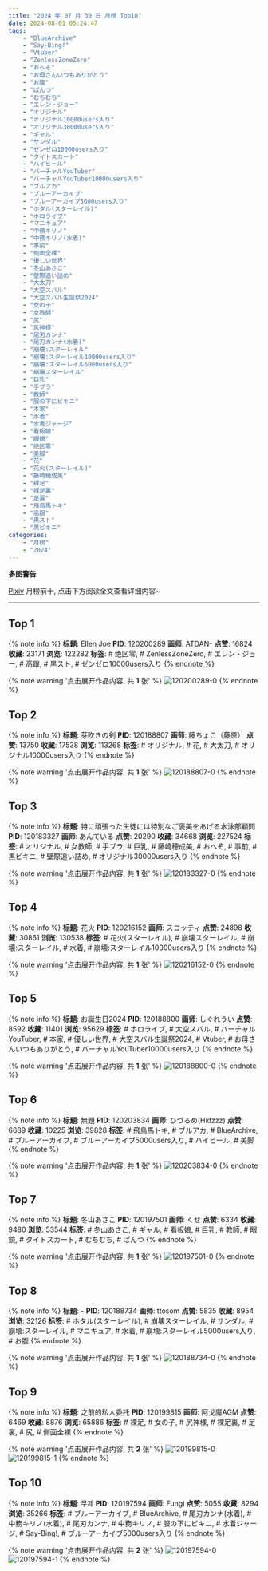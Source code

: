 ```yaml
---
title: "2024 年 07 月 30 日 月榜 Top10"
date: 2024-08-01 05:24:47
tags:
    - "BlueArchive"
    - "Say-Bing!"
    - "Vtuber"
    - "ZenlessZoneZero"
    - "おへそ"
    - "お母さんいつもありがとう"
    - "お腹"
    - "ぱんつ"
    - "むちむち"
    - "エレン・ジョー"
    - "オリジナル"
    - "オリジナル10000users入り"
    - "オリジナル30000users入り"
    - "ギャル"
    - "サンダル"
    - "ゼンゼロ10000users入り"
    - "タイトスカート"
    - "ハイヒール"
    - "バーチャルYouTuber"
    - "バーチャルYouTuber10000users入り"
    - "ブルアカ"
    - "ブルーアーカイブ"
    - "ブルーアーカイブ5000users入り"
    - "ホタル(スターレイル)"
    - "ホロライブ"
    - "マニキュア"
    - "中務キリノ"
    - "中務キリノ(水着)"
    - "事前"
    - "側面全裸"
    - "優しい世界"
    - "冬山あさこ"
    - "壁際追い詰め"
    - "大太刀"
    - "大空スバル"
    - "大空スバル生誕祭2024"
    - "女の子"
    - "女教師"
    - "尻"
    - "尻神様"
    - "尾刃カンナ"
    - "尾刃カンナ(水着)"
    - "崩壊:スターレイル"
    - "崩壊:スターレイル10000users入り"
    - "崩壊:スターレイル5000users入り"
    - "崩壊スターレイル"
    - "巨乳"
    - "手ブラ"
    - "教師"
    - "服の下にビキニ"
    - "本家"
    - "水着"
    - "水着ジャージ"
    - "看板娘"
    - "眼鏡"
    - "绝区零"
    - "美脚"
    - "花"
    - "花火(スターレイル)"
    - "藤崎穂成美"
    - "裸足"
    - "裸足裏"
    - "足裏"
    - "飛鳥馬トキ"
    - "高跟"
    - "黒スト"
    - "黒ビキニ"
categories:
    - "月榜"
    - "2024"
---
```


<i class="fa fa-triangle-exclamation"></i>**多图警告**<i class="fa fa-triangle-exclamation"></i>

[Pixiv](https://www.pixiv.net/) 月榜前十, 点击下方阅读全文查看详细内容~

<!-- more -->

---

## Top 1

{% note info %}
**标题**: Ellen Joe
**PID**: 120200289 **画师**: ATDAN-
**点赞**: 16824 **收藏**: 23171 **浏览**: 122282
**标签**: # 绝区零, # ZenlessZoneZero, # エレン・ジョー, # 高跟, # 黒スト, # ゼンゼロ10000users入り
{% endnote %}

{% note warning '点击展开作品内容, 共 **1** 张' %}
![120200289-0](https://i.pixiv.re/img-original/img/2024/07/03/13/13/17/120200289_p0.png)
{% endnote %}

## Top 2

{% note info %}
**标题**: 芽吹きの剣
**PID**: 120188807 **画师**: 藤ちょこ（藤原）
**点赞**: 13750 **收藏**: 17538 **浏览**: 113268
**标签**: # オリジナル, # 花, # 大太刀, # オリジナル10000users入り
{% endnote %}

{% note warning '点击展开作品内容, 共 **1** 张' %}
![120188807-0](https://i.pixiv.re/img-original/img/2024/07/03/00/00/50/120188807_p0.png)
{% endnote %}

## Top 3

{% note info %}
**标题**: 特に頑張った生徒には特別なご褒美をあげる水泳部顧問
**PID**: 120183327 **画师**: あんている
**点赞**: 20290 **收藏**: 34668 **浏览**: 227524
**标签**: # オリジナル, # 女教師, # 手ブラ, # 巨乳, # 藤崎穂成美, # おへそ, # 事前, # 黒ビキニ, # 壁際追い詰め, # オリジナル30000users入り
{% endnote %}

{% note warning '点击展开作品内容, 共 **1** 张' %}
![120183327-0](https://i.pixiv.re/img-original/img/2024/07/02/21/25/21/120183327_p0.jpg)
{% endnote %}

## Top 4

{% note info %}
**标题**: 花火
**PID**: 120216152 **画师**: スコッティ
**点赞**: 24898 **收藏**: 30861 **浏览**: 130538
**标签**: # 花火(スターレイル), # 崩壊スターレイル, # 崩壊:スターレイル, # 水着, # 崩壊:スターレイル10000users入り
{% endnote %}

{% note warning '点击展开作品内容, 共 **1** 张' %}
![120216152-0](https://i.pixiv.re/img-original/img/2024/07/04/00/00/25/120216152_p0.jpg)
{% endnote %}

## Top 5

{% note info %}
**标题**: お誕生日2024
**PID**: 120188800 **画师**: しぐれうい
**点赞**: 8592 **收藏**: 11401 **浏览**: 95629
**标签**: # ホロライブ, # 大空スバル, # バーチャルYouTuber, # 本家, # 優しい世界, # 大空スバル生誕祭2024, # Vtuber, # お母さんいつもありがとう, # バーチャルYouTuber10000users入り
{% endnote %}

{% note warning '点击展开作品内容, 共 **1** 张' %}
![120188800-0](https://i.pixiv.re/img-original/img/2024/07/04/06/04/51/120188800_p0.jpg)
{% endnote %}

## Top 6

{% note info %}
**标题**: 無題
**PID**: 120203834 **画师**: ひづるめ(Hidzzz)
**点赞**: 6689 **收藏**: 10225 **浏览**: 39828
**标签**: # 飛鳥馬トキ, # ブルアカ, # BlueArchive, # ブルーアーカイブ, # ブルーアーカイブ5000users入り, # ハイヒール, # 美脚
{% endnote %}

{% note warning '点击展开作品内容, 共 **1** 张' %}
![120203834-0](https://i.pixiv.re/img-original/img/2024/07/03/17/01/25/120203834_p0.jpg)
{% endnote %}

## Top 7

{% note info %}
**标题**: 冬山あさこ
**PID**: 120197501 **画师**: くせ
**点赞**: 6334 **收藏**: 9480 **浏览**: 53544
**标签**: # 冬山あさこ, # ギャル, # 看板娘, # 巨乳, # 教師, # 眼鏡, # タイトスカート, # むちむち, # ぱんつ
{% endnote %}

{% note warning '点击展开作品内容, 共 **1** 张' %}
![120197501-0](https://i.pixiv.re/img-original/img/2024/07/03/10/00/04/120197501_p0.png)
{% endnote %}

## Top 8

{% note info %}
**标题**: -
**PID**: 120188734 **画师**: ttosom
**点赞**: 5835 **收藏**: 8954 **浏览**: 32126
**标签**: # ホタル(スターレイル), # 崩壊スターレイル, # サンダル, # 崩壊:スターレイル, # マニキュア, # 水着, # 崩壊:スターレイル5000users入り, # お腹
{% endnote %}

{% note warning '点击展开作品内容, 共 **1** 张' %}
![120188734-0](https://i.pixiv.re/img-original/img/2024/07/03/16/16/19/120188734_p0.jpg)
{% endnote %}

## Top 9

{% note info %}
**标题**: 之前的私人委托
**PID**: 120199815 **画师**: 阿戈魔AGM
**点赞**: 6469 **收藏**: 8876 **浏览**: 65886
**标签**: # 裸足, # 女の子, # 尻神様, # 裸足裏, # 足裏, # 尻, # 側面全裸
{% endnote %}

{% note warning '点击展开作品内容, 共 **2** 张' %}
![120199815-0](https://i.pixiv.re/img-original/img/2024/07/03/12/42/27/120199815_p0.jpg)
![120199815-1](https://i.pixiv.re/img-original/img/2024/07/03/12/42/27/120199815_p1.jpg)
{% endnote %}

## Top 10

{% note info %}
**标题**: 무제
**PID**: 120197594 **画师**: Fungi
**点赞**: 5055 **收藏**: 8294 **浏览**: 35266
**标签**: # ブルーアーカイブ, # BlueArchive, # 尾刃カンナ(水着), # 中務キリノ(水着), # 尾刃カンナ, # 中務キリノ, # 服の下にビキニ, # 水着ジャージ, # Say-Bing!, # ブルーアーカイブ5000users入り
{% endnote %}

{% note warning '点击展开作品内容, 共 **2** 张' %}
![120197594-0](https://i.pixiv.re/img-original/img/2024/07/03/10/05/47/120197594_p0.png)
![120197594-1](https://i.pixiv.re/img-original/img/2024/07/03/10/05/47/120197594_p1.png)
{% endnote %}

